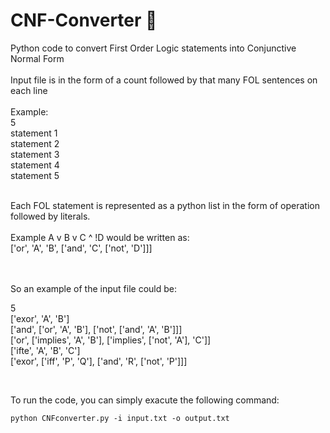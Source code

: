 # CNF-Converter 🌊
Python code to convert First Order Logic statements into Conjunctive Normal Form
<br><br>
Input file is in the form of a count followed by that many FOL sentences on each line
<br><br>
Example: <br>
5<br>
statement 1<br>
statement 2<br>
statement 3<br>
statement 4<br>
statement 5<br>

<br>
Each FOL statement is represented as a python list in the form of operation followed by literals.<br><br>
Example A v B v C ^ !D would be written as:<br>
['or', 'A', 'B', ['and', 'C', ['not', 'D']]]

<br><br>
So an example of the input file could be:

5
<br>
['exor', 'A', 'B']
<br>
['and', ['or', 'A', 'B'], ['not', ['and', 'A', 'B']]]
<br>
['or', ['implies', 'A', 'B'], ['implies', ['not', 'A'], 'C']]
<br>
['ifte', 'A', 'B', 'C']
<br>
['exor', ['iff', 'P', 'Q'], ['and', 'R', ['not', 'P']]]

<br>

To run the code, you can simply exacute the following command: 

```
python CNFconverter.py -i input.txt -o output.txt
``` 
